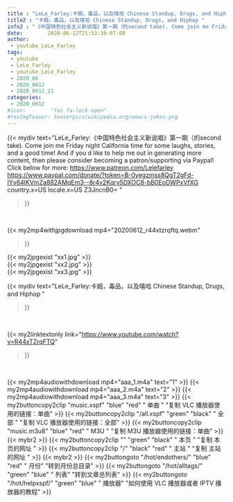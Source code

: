 ```yaml
---
title : "LeLe_Farley:卡姆，毒品，以及嘻哈 Chinese Standup, Drugs, and Hiphop "
title2 : "卡姆，毒品，以及嘻哈 Chinese Standup, Drugs, and Hiphop "
info2 : "《中国特色社会主义新说唱》第一期（的second take). Come join me Friday night California time for some laughs, stories, and a good time!  And if you d like to help me out in generating more content, then please consider becoming a patron/supporting via Paypal! Click below for more: https://www.patreon.com/Lelefarley https://www.paypal.com/donate/?token=B-0yegzmss8QgT2gFd-IYv64lKVmZa882AMqEm3--8r4v2Kqrv5DXOC8-bB0EoDWPxVfXG country.x=US locale.x=US Z3JncnB0= "
date:        2020-06-12T21:53:39-07:00
author:
 - youtube_LeLe_Farley
tags:
 - youtube
 - LeLe_Farley
 - youtube_LeLe_Farley
 - 2020_06
 - 2020_0612
 - 2020_0612_21
categories:
 - 2020_0612
#icon:        "fas fa-lock-open"
#resImgTeaser: teaserpics/wikipedia.org/emacs-jokes.png
---
```


{{< mydiv text="LeLe_Farley:《中国特色社会主义新说唱》第一期（的second take). Come join me Friday night California time for some laughs, stories, and a good time!  And if you d like to help me out in generating more content, then please consider becoming a patron/supporting via Paypal! Click below for more: https://www.patreon.com/Lelefarley https://www.paypal.com/donate/?token=B-0yegzmss8QgT2gFd-IYv64lKVmZa882AMqEm3--8r4v2Kqrv5DXOC8-bB0EoDWPxVfXG country.x=US locale.x=US Z3JncnB0= "
>}}
<br>


{{< my2mp4withjpgdownload mp4="20200612_r44xtzrqftq.webm"
>}}

{{< my2jpgexist "xx1.jpg" >}}<br>
{{< my2jpgexist "xx2.jpg" >}}<br>
{{< my2jpgexist "xx3.jpg" >}}<br>



{{< mydiv text="LeLe_Farley:卡姆，毒品，以及嘻哈 Chinese Standup, Drugs, and Hiphop "
>}}
<br>

{{< my2linktextonly link="https://www.youtube.com/watch?v=R44xTZrqFTQ"
>}}


<br>

{{< my2mp4audiowithdownload mp4="aaa_1.m4a"    text="1" >}}
{{< my2mp4audiowithdownload mp4="aaa_2.m4a"    text="2" >}}
{{< my2mp4audiowithdownload mp4="aaa_3.m4a"    text="3" >}}
{{< my2buttoncopy2clip "music.xspf"        "blue"   "red"    " 单曲 "  "复制 VLC 播放器使用的链接：单曲" >}} {{< my2buttoncopy2clip "/all.xspf"         "green"  "black"  " 全部 "  "复制 VLC 播放器使用的链接：全部" >}} {{< my2buttoncopy2clip "music.m3u8"        "blue"   "red"    " M3U  "    "复制 M3U 播放器使用的链接：单曲" >}} {{< mybr2 >}} {{< my2buttoncopy2clip ""                  "green"  "black"  " 本页 "    "复制 本页的网址 " >}} {{< my2buttoncopy2clip "/"                 "black"  "red"    " 主站 "    "复制 主站的网址 " >}} {{< mybr2 >}} {{< my2buttongoto      "/hot/endothers/"   "blue"   "red"    " 月份"   "转到月份总目录" >}} {{< my2buttongoto      "/hot/alltags/"     "green"  "blue"   " 列表"   "转到文章总列表" >}} {{< my2buttongoto      "/hot/helpxspf/"    "green"  "blue"   " 播放器" "如何使用 VLC 播放器或者 IPTV 播放器的教程" >}} 
